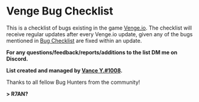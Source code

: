 # Venge Bug Checklist

This is a checklist of bugs existing in the game [Venge.io](https://venge.io/). The checklist will receive regular updates after every Venge.io update, given any of the bugs mentioned in [Bug Checklist](https://github.com/guywiddasnipah/Venge-Bugs/blob/main/Bug%20Checklist) are fixed within an update. 


 **For any questions/feedback/reports/additions to the list DM me on Discord.**


 **List created and managed by [Vance Y.#1008](https://discordapp.com/users/694164511011110972).**
 
 
Thanks to all fellow Bug Hunters from the community!

**> R7AN?**

